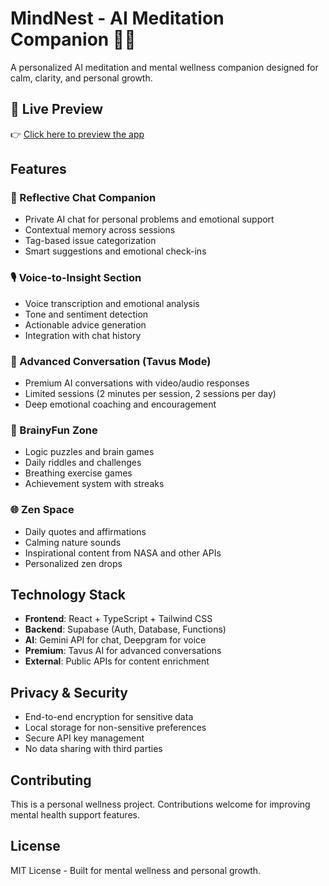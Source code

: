 # MindNest - AI Meditation Companion 🧘‍♀️

A personalized AI meditation and mental wellness companion designed for calm, clarity, and personal growth.
## 🔗 Live Preview

👉 [Click here to preview the app](https://astonishing-cannoli-8482f6.netlify.app/)
## Features

### 🧠 Reflective Chat Companion
- Private AI chat for personal problems and emotional support
- Contextual memory across sessions
- Tag-based issue categorization
- Smart suggestions and emotional check-ins

### 🎙️ Voice-to-Insight Section
- Voice transcription and emotional analysis
- Tone and sentiment detection
- Actionable advice generation
- Integration with chat history

### 🤖 Advanced Conversation (Tavus Mode)
- Premium AI conversations with video/audio responses
- Limited sessions (2 minutes per session, 2 sessions per day)
- Deep emotional coaching and encouragement

### 🧩 BrainyFun Zone
- Logic puzzles and brain games
- Daily riddles and challenges
- Breathing exercise games
- Achievement system with streaks

### 🌐 Zen Space
- Daily quotes and affirmations
- Calming nature sounds
- Inspirational content from NASA and other APIs
- Personalized zen drops


## Technology Stack
- **Frontend**: React + TypeScript + Tailwind CSS
- **Backend**: Supabase (Auth, Database, Functions)
- **AI**: Gemini API for chat, Deepgram for voice
- **Premium**: Tavus AI for advanced conversations
- **External**: Public APIs for content enrichment

## Privacy & Security
- End-to-end encryption for sensitive data
- Local storage for non-sensitive preferences
- Secure API key management
- No data sharing with third parties

## Contributing
This is a personal wellness project. Contributions welcome for improving mental health support features.

## License
MIT License - Built for mental wellness and personal growth.
